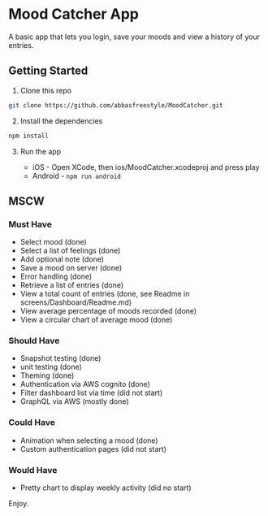 # Mood Catcher App

A basic app that lets you login, save your moods and view a history of your entries.

## Getting Started

1. Clone this repo

```bash
git clone https://github.com/abbasfreestyle/MoodCatcher.git
```

2. Install the dependencies

```bash
npm install
```

3. Run the app

   - iOS - Open XCode, then ios/MoodCatcher.xcodeproj and press play
   - Android - `npm run android`

## MSCW

### Must Have

- Select mood (done)
- Select a list of feelings (done)
- Add optional note (done)
- Save a mood on server (done)
- Error handling (done)
- Retrieve a list of entries (done)
- View a total count of entries (done, see Readme in screens/Dashboard/Readme.md)
- View average percentage of moods recorded (done)
- View a circular chart of average mood (done)

### Should Have

- Snapshot testing (done)
- unit testing (done)
- Theming (done)
- Authentication via AWS cognito (done)
- Filter dashboard list via time (did not start)
- GraphQL via AWS (mostly done)

### Could Have

- Animation when selecting a mood (done)
- Custom authentication pages (did not start)

### Would Have

- Pretty chart to display weekly activity (did no start)

Enjoy.